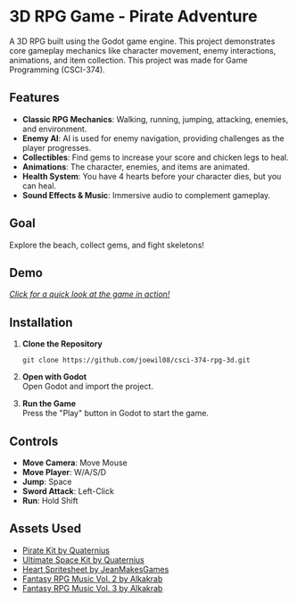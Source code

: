 # 3D RPG Game - Pirate Adventure

A 3D RPG built using the Godot game engine. This project demonstrates core gameplay mechanics like character movement, enemy interactions, animations, and item collection. This project was made for Game Programming (CSCI-374).

## Features
- **Classic RPG Mechanics**: Walking, running, jumping, attacking, enemies, and environment.
- **Enemy AI**: AI is used for enemy navigation, providing challenges as the player progresses.
- **Collectibles**: Find gems to increase your score and chicken legs to heal.
- **Animations**: The character, enemies, and items are animated.
- **Health System**: You have 4 hearts before your character dies, but you can heal.
- **Sound Effects & Music**: Immersive audio to complement gameplay.

## Goal
Explore the beach, collect gems, and fight skeletons!

## Demo
[_Click for a quick look at the game in action!_](https://youtu.be/BFKsyGUmD4I)

## Installation
1. **Clone the Repository**  
   ```
   git clone https://github.com/joewil08/csci-374-rpg-3d.git
   ```

2. **Open with Godot**  
   Open Godot and import the project.

3. **Run the Game**  
   Press the "Play" button in Godot to start the game.

## Controls
- **Move Camera**: Move Mouse
- **Move Player**: W/A/S/D
- **Jump**: Space
- **Sword Attack**: Left-Click
- **Run**: Hold Shift

## Assets Used
- [Pirate Kit by Quaternius](https://quaternius.com/packs/piratekit.html)
- [Ultimate Space Kit by Quaternius](https://quaternius.com/packs/ultimatespacekit.html)
- [Heart Spritesheet by JeanMakesGames](https://jeanmakesgames.itch.io/2d-rpg-asset)
- [Fantasy RPG Music Vol. 2 by Alkakrab](https://alkakrab.itch.io/free-25-fantasy-rpg-game-tracks-no-copyright-vol-2)
- [Fantasy RPG Music Vol. 3 by Alkakrab](https://alkakrab.itch.io/free-25-fantasy-rpg-game-tracks)
